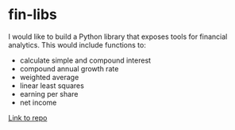
# fin-libs

I would like to build a Python library that exposes tools for financial analytics. This would include functions to:

- calculate simple and compound interest
- compound annual growth rate
- weighted average
- linear least squares
- earning per share
- net income

[Link to repo](https://github.com/azepecki/fin-libs)
